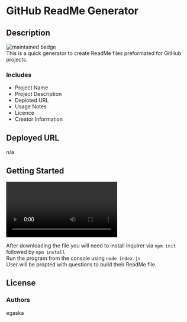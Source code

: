     
# GitHub ReadMe Generator
## Description
![maintained badge](https://img.shields.io/badge/Maintained%3F-true-blue) <br /> 
This is a quick generator to create ReadMe files preformated for GitHub projects. 
### Includes
* Project Name
* Project Description
* Deploted URL
* Usage Notes
* Licence
* Creator Information

## Deployed URL
n/a

## Getting Started
![Screenshot](/screenshot.mp4)<br /> 

After downloading the file you will need to install inquirer via ```npm init``` followed by ```npm install```<br />
Run the program from the console using ``` node index.js ``` <br />
User will be propted with questions to build their ReadMe file. 
    
## License
 

### Authors 
egaska
 
